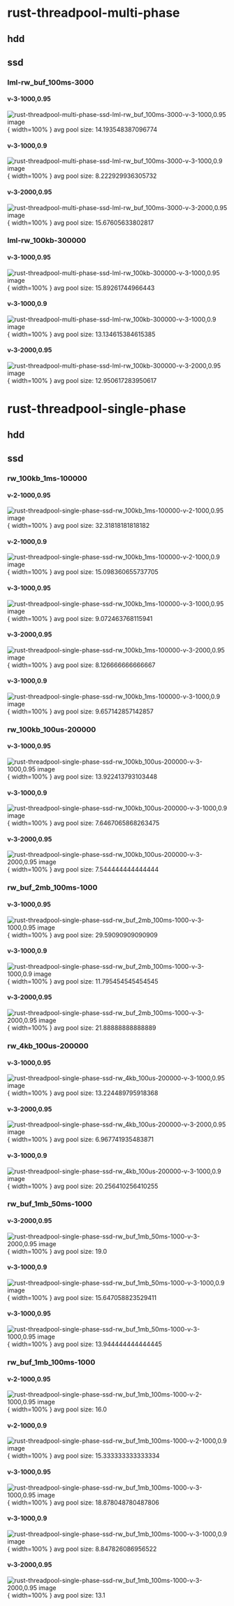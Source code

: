 # rust-threadpool-multi-phase
## hdd
## ssd
### lml-rw_buf_100ms-3000
#### v-3-1000,0.95
![rust-threadpool-multi-phase-ssd-lml-rw_buf_100ms-3000-v-3-1000,0.95 image](figures/rust-threadpool-multi-phase-ssd-lml-rw_buf_100ms-3000-v-3-1000,0.95.png){ width=100% }
avg pool size: 14.193548387096774

#### v-3-1000,0.9
![rust-threadpool-multi-phase-ssd-lml-rw_buf_100ms-3000-v-3-1000,0.9 image](figures/rust-threadpool-multi-phase-ssd-lml-rw_buf_100ms-3000-v-3-1000,0.9.png){ width=100% }
avg pool size: 8.222929936305732

#### v-3-2000,0.95
![rust-threadpool-multi-phase-ssd-lml-rw_buf_100ms-3000-v-3-2000,0.95 image](figures/rust-threadpool-multi-phase-ssd-lml-rw_buf_100ms-3000-v-3-2000,0.95.png){ width=100% }
avg pool size: 15.67605633802817

### lml-rw_100kb-300000
#### v-3-1000,0.95
![rust-threadpool-multi-phase-ssd-lml-rw_100kb-300000-v-3-1000,0.95 image](figures/rust-threadpool-multi-phase-ssd-lml-rw_100kb-300000-v-3-1000,0.95.png){ width=100% }
avg pool size: 15.89261744966443

#### v-3-1000,0.9
![rust-threadpool-multi-phase-ssd-lml-rw_100kb-300000-v-3-1000,0.9 image](figures/rust-threadpool-multi-phase-ssd-lml-rw_100kb-300000-v-3-1000,0.9.png){ width=100% }
avg pool size: 13.134615384615385

#### v-3-2000,0.95
![rust-threadpool-multi-phase-ssd-lml-rw_100kb-300000-v-3-2000,0.95 image](figures/rust-threadpool-multi-phase-ssd-lml-rw_100kb-300000-v-3-2000,0.95.png){ width=100% }
avg pool size: 12.950617283950617

# rust-threadpool-single-phase
## hdd
## ssd
### rw_100kb_1ms-100000
#### v-2-1000,0.95
![rust-threadpool-single-phase-ssd-rw_100kb_1ms-100000-v-2-1000,0.95 image](figures/rust-threadpool-single-phase-ssd-rw_100kb_1ms-100000-v-2-1000,0.95.png){ width=100% }
avg pool size: 32.31818181818182

#### v-2-1000,0.9
![rust-threadpool-single-phase-ssd-rw_100kb_1ms-100000-v-2-1000,0.9 image](figures/rust-threadpool-single-phase-ssd-rw_100kb_1ms-100000-v-2-1000,0.9.png){ width=100% }
avg pool size: 15.098360655737705

#### v-3-1000,0.95
![rust-threadpool-single-phase-ssd-rw_100kb_1ms-100000-v-3-1000,0.95 image](figures/rust-threadpool-single-phase-ssd-rw_100kb_1ms-100000-v-3-1000,0.95.png){ width=100% }
avg pool size: 9.072463768115941

#### v-3-2000,0.95
![rust-threadpool-single-phase-ssd-rw_100kb_1ms-100000-v-3-2000,0.95 image](figures/rust-threadpool-single-phase-ssd-rw_100kb_1ms-100000-v-3-2000,0.95.png){ width=100% }
avg pool size: 8.126666666666667

#### v-3-1000,0.9
![rust-threadpool-single-phase-ssd-rw_100kb_1ms-100000-v-3-1000,0.9 image](figures/rust-threadpool-single-phase-ssd-rw_100kb_1ms-100000-v-3-1000,0.9.png){ width=100% }
avg pool size: 9.657142857142857

### rw_100kb_100us-200000
#### v-3-1000,0.95
![rust-threadpool-single-phase-ssd-rw_100kb_100us-200000-v-3-1000,0.95 image](figures/rust-threadpool-single-phase-ssd-rw_100kb_100us-200000-v-3-1000,0.95.png){ width=100% }
avg pool size: 13.922413793103448

#### v-3-1000,0.9
![rust-threadpool-single-phase-ssd-rw_100kb_100us-200000-v-3-1000,0.9 image](figures/rust-threadpool-single-phase-ssd-rw_100kb_100us-200000-v-3-1000,0.9.png){ width=100% }
avg pool size: 7.6467065868263475

#### v-3-2000,0.95
![rust-threadpool-single-phase-ssd-rw_100kb_100us-200000-v-3-2000,0.95 image](figures/rust-threadpool-single-phase-ssd-rw_100kb_100us-200000-v-3-2000,0.95.png){ width=100% }
avg pool size: 7.544444444444444

### rw_buf_2mb_100ms-1000
#### v-3-1000,0.95
![rust-threadpool-single-phase-ssd-rw_buf_2mb_100ms-1000-v-3-1000,0.95 image](figures/rust-threadpool-single-phase-ssd-rw_buf_2mb_100ms-1000-v-3-1000,0.95.png){ width=100% }
avg pool size: 29.59090909090909

#### v-3-1000,0.9
![rust-threadpool-single-phase-ssd-rw_buf_2mb_100ms-1000-v-3-1000,0.9 image](figures/rust-threadpool-single-phase-ssd-rw_buf_2mb_100ms-1000-v-3-1000,0.9.png){ width=100% }
avg pool size: 11.795454545454545

#### v-3-2000,0.95
![rust-threadpool-single-phase-ssd-rw_buf_2mb_100ms-1000-v-3-2000,0.95 image](figures/rust-threadpool-single-phase-ssd-rw_buf_2mb_100ms-1000-v-3-2000,0.95.png){ width=100% }
avg pool size: 21.88888888888889

### rw_4kb_100us-200000
#### v-3-1000,0.95
![rust-threadpool-single-phase-ssd-rw_4kb_100us-200000-v-3-1000,0.95 image](figures/rust-threadpool-single-phase-ssd-rw_4kb_100us-200000-v-3-1000,0.95.png){ width=100% }
avg pool size: 13.224489795918368

#### v-3-2000,0.95
![rust-threadpool-single-phase-ssd-rw_4kb_100us-200000-v-3-2000,0.95 image](figures/rust-threadpool-single-phase-ssd-rw_4kb_100us-200000-v-3-2000,0.95.png){ width=100% }
avg pool size: 6.967741935483871

#### v-3-1000,0.9
![rust-threadpool-single-phase-ssd-rw_4kb_100us-200000-v-3-1000,0.9 image](figures/rust-threadpool-single-phase-ssd-rw_4kb_100us-200000-v-3-1000,0.9.png){ width=100% }
avg pool size: 20.256410256410255

### rw_buf_1mb_50ms-1000
#### v-3-2000,0.95
![rust-threadpool-single-phase-ssd-rw_buf_1mb_50ms-1000-v-3-2000,0.95 image](figures/rust-threadpool-single-phase-ssd-rw_buf_1mb_50ms-1000-v-3-2000,0.95.png){ width=100% }
avg pool size: 19.0

#### v-3-1000,0.9
![rust-threadpool-single-phase-ssd-rw_buf_1mb_50ms-1000-v-3-1000,0.9 image](figures/rust-threadpool-single-phase-ssd-rw_buf_1mb_50ms-1000-v-3-1000,0.9.png){ width=100% }
avg pool size: 15.647058823529411

#### v-3-1000,0.95
![rust-threadpool-single-phase-ssd-rw_buf_1mb_50ms-1000-v-3-1000,0.95 image](figures/rust-threadpool-single-phase-ssd-rw_buf_1mb_50ms-1000-v-3-1000,0.95.png){ width=100% }
avg pool size: 13.944444444444445

### rw_buf_1mb_100ms-1000
#### v-2-1000,0.95
![rust-threadpool-single-phase-ssd-rw_buf_1mb_100ms-1000-v-2-1000,0.95 image](figures/rust-threadpool-single-phase-ssd-rw_buf_1mb_100ms-1000-v-2-1000,0.95.png){ width=100% }
avg pool size: 16.0

#### v-2-1000,0.9
![rust-threadpool-single-phase-ssd-rw_buf_1mb_100ms-1000-v-2-1000,0.9 image](figures/rust-threadpool-single-phase-ssd-rw_buf_1mb_100ms-1000-v-2-1000,0.9.png){ width=100% }
avg pool size: 15.333333333333334

#### v-3-1000,0.95
![rust-threadpool-single-phase-ssd-rw_buf_1mb_100ms-1000-v-3-1000,0.95 image](figures/rust-threadpool-single-phase-ssd-rw_buf_1mb_100ms-1000-v-3-1000,0.95.png){ width=100% }
avg pool size: 18.878048780487806

#### v-3-1000,0.9
![rust-threadpool-single-phase-ssd-rw_buf_1mb_100ms-1000-v-3-1000,0.9 image](figures/rust-threadpool-single-phase-ssd-rw_buf_1mb_100ms-1000-v-3-1000,0.9.png){ width=100% }
avg pool size: 8.847826086956522

#### v-3-2000,0.95
![rust-threadpool-single-phase-ssd-rw_buf_1mb_100ms-1000-v-3-2000,0.95 image](figures/rust-threadpool-single-phase-ssd-rw_buf_1mb_100ms-1000-v-3-2000,0.95.png){ width=100% }
avg pool size: 13.1


